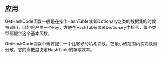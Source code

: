 ## 应用  
GetHashCode函数一般是在操作HashTable或者Dictionary之类的数据集的时候被调用，目的是产生一个key，方便在HashTable或者Dictionary中检索，每个类型都提供这个基本函数。  

GetHashCode函数中需要提供一个比较好的哈希函数，在最小的范围内实现数据分散，它的离散度决定HashTable的存取效率。